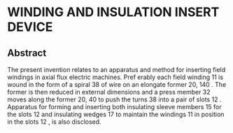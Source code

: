 # WINDING AND INSULATION INSERT DEVICE

## Abstract
The present invention relates to an apparatus and method for inserting field windings in axial flux electric machines. Pref erably each field winding 11 is wound in the form of a spiral 38 of wire on an elongate former 20, 140 . The former is then reduced in external dimensions and a press member 32 moves along the former 20, 40 to push the turns 38 into a pair of slots 12 . Apparatus for forming and inserting both insulating sleeve members 15 for the slots 12 and insulating wedges 17 to maintain the windings 11 in position in the slots 12 , is also disclosed.